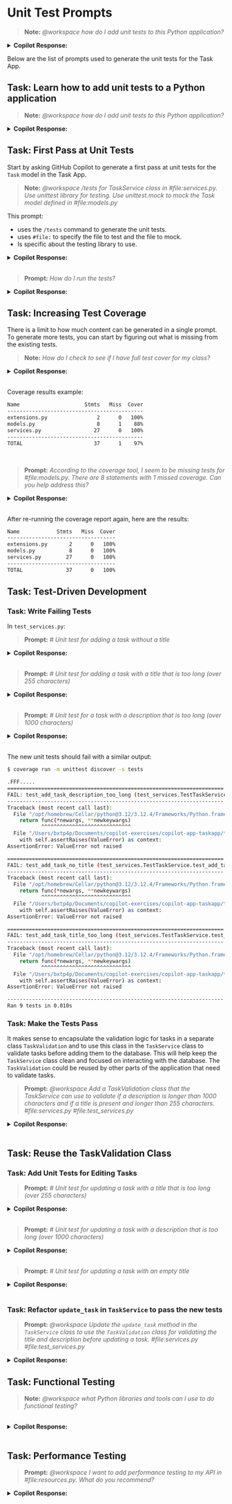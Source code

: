 # Unit Test Prompts

> **Note:** *@workspace how do I add unit tests to this Python application?*

<details>
   <summary><b>Copilot Response:</b></summary>

</details>

Below are the list of prompts used to generate the unit tests for the Task App.

## Task: Learn how to add unit tests to a Python application

> **Note:** *@workspace how do I add unit tests to this Python application?*

<details>
   <summary><b>Copilot Response:</b></summary>

   <br>

To add unit tests to the Python application in your workspace, you can follow these steps, using the existing structure and examples from the exercises/refactoring/completed/tests/ directory as a guide:

1. **Create a Test Directory (if not already present):**

   - For the Task App, you might want to create a `tests` directory inside `apps/taskapp/src/` if it doesn't already exist. This will keep your tests organized and separate from your application code.

2. **Install Testing Libraries:**

   - Ensure you have `unittest`, a built-in Python testing framework, available in your environment. Since you're working in a Python environment (`venv/`), `unittest` should already be available. For more advanced testing features, you might consider installing `pytest` by adding it to your `requirements.in` and running `pip install -r requirements.in` to update `requirements.txt`.

3. **Create Test Files:**

   - Create test files for each module you want to test. For example, if you have `app.py` and `controllers.py` in `apps/taskapp/src/`, you might create `test_app.py` and `test_controllers.py` in the tests directory. Follow the naming convention of prefixing test files with `test_` to make it clear these are test files and to help with automatic discovery by testing frameworks.

4. **Write Test Cases:**

   - Use the `unittest` framework to write test cases. Each test case class should inherit from `unittest.TestCase`. Within each class, write methods that start with `test_` to define individual tests. You can look at the examples in `exercises/refactoring/completed/tests/test_calculator.py` for guidance on structuring your tests, using `setUp` for initialization, and employing assertions like `self.assertEqual`, `self.assertAlmostEqual`, and `self.assertRaises`.

5. **Mock External Dependencies:**

   - If your application interacts with external services or has side effects, consider using `unittest.mock` to replace these dependencies with mocks during testing. This allows you to test your application logic in isolation. For example, if `controllers.py` interacts with a database, you might mock those interactions in your tests to avoid hitting an actual database.

6. **Run Your Tests:**

   - You can run your tests directly from the command line using the Python interpreter:

      ```python
      python -m unittest discover -s path/to/your/tests/directory
      ```

   - If you're using `pytest`, running your tests can be as simple as executing `pytest` in your terminal.

7. **Integrate Tests with Development Workflow:**

   - Consider integrating your tests into your development workflow using a continuous integration (CI) system. This can help you automatically run tests on each commit or pull request, ensuring that changes do not break existing functionality.

By following these steps and utilizing the examples from the `exercises/refactoring/completed/tests/` directory, you can effectively add unit tests to your Python application, improving its reliability and maintainability.

</details>

## Task: First Pass at Unit Tests

Start by asking GitHub Copilot to generate a first pass at unit tests for the `Task` model in the Task App.

> **Note:** *@workspace /tests for TaskService class in #file:services.py. Use unittest library for testing. Use unittest.mock to mock the Task model defined in #file:models.py*

This prompt:

- uses the `/tests` command to generate the unit tests. 
- uses `#file:` to specify the file to test and the file to mock.
- Is specific about the testing library to use.

<details>
   <summary><b>Copilot Response:</b></summary>

<br>

````markdown
To generate tests for the `TaskService` class in `services.py`, we'll follow these steps:

1. **Mock the Task model and db session:** Since `TaskService` interacts with the database through the `Task` model and `db.session`, we'll mock these to avoid hitting the actual database.

2. **Test `get_all_tasks` method:** Mock `Task.query.all` to return a list of tasks and assert that `get_all_tasks` returns this list.

3. **Test `get_task_by_id` method:** Mock `Task.query.get` to return a specific task when given an ID and assert that `get_task_by_id` returns the correct task.

4. **Test `add_task` method:** Mock `db.session.add` and `db.session.commit` to ensure they are called with the correct parameters when a new task is added.

5. **Test `update_task` method:** Provide a mock task and assert that its attributes are updated correctly after calling `update_task`.

6. **Test `delete_task` method:** Mock `db.session.delete` and `db.session.commit` to ensure they are called when a task is deleted.

Here's how the tests could be implemented:

```python
import unittest
from unittest.mock import patch, MagicMock
from services import TaskService

class TestTaskService(unittest.TestCase):

    @patch('services.Task')
    def test_get_all_tasks(self, mock_Task):
        mock_Task.query.all.return_value = ['task1', 'task2']
        tasks = TaskService.get_all_tasks()
        self.assertEqual(tasks, ['task1', 'task2'])

    @patch('services.Task')
    def test_get_task_by_id(self, mock_Task):
        mock_Task.query.get.return_value = 'task'
        task = TaskService.get_task_by_id(1)
        self.assertEqual(task, 'task')

    @patch('services.db.session')
    @patch('services.Task')
    def test_add_task(self, mock_Task, mock_session):
        TaskService.add_task('title', 'description', False)
        mock_session.add.assert_called()
        mock_session.commit.assert_called()

    @patch('services.db.session')
    def test_update_task(self, mock_session):
        mock_task = MagicMock()
        updated_task = TaskService.update_task(mock_task, 'new title', 'new description', True)
        self.assertEqual(updated_task.title, 'new title')
        self.assertEqual(updated_task.description, 'new description')
        self.assertTrue(updated_task.done)
        mock_session.commit.assert_called()

    @patch('services.db.session')
    def test_delete_task(self, mock_session):
        mock_task = MagicMock()
        deleted_task = TaskService.delete_task(mock_task)
        mock_session.delete.assert_called_with(mock_task)
        mock_session.commit.assert_called()
        self.assertEqual(deleted_task, mock_task)
```

This code provides a basic structure for testing the `TaskService` class methods by mocking interactions with the database.
````

</details>

<br>

> **Prompt:** *How do I run the tests?*

<details>
   <summary><b>Copilot Response:</b></summary>

<br>

````markdown
To run the test in test_services.py using the unittest framework, you can use the command line. Here's how to do it on a Mac machine:

Open the Terminal application.
Navigate to the directory containing your test_services.py file using the cd command. For example, if your file is located in /Users/yourusername/projects/myproject/tests, you would enter:

```sh
cd /Users/yourusername/projects/myproject/tests
```

Run the test file using the Python interpreter. If you're using Python 3 (which is highly recommended), you can run the test by executing:

```sh
python3 -m unittest test_services.py
```

This command tells Python to run the unittest module as a script, passing the name of your test file as an argument. The unittest module will discover and run all tests defined in test_services.py according to the standard unittest test discovery rules.

````

<br>


</details>

## Task: Increasing Test Coverage

There is a limit to how much content can be generated in a single prompt. To generate more tests, you can start by figuring out what is missing from the existing tests.

> **Note:** *How do I check to see if I have full test cover for my class?*


<details>
   <summary><b>Copilot Response:</b></summary>

<br>
   
   ````markdown

To check if you have full test coverage for your class, you can use the `coverage` tool in combination with the `unittest` framework. Here's how you can do it:

1. **Install the `coverage` tool:**

   You can install the `coverage` tool using `pip`, which is the package installer for Python. To install `coverage`, open a terminal window and run the following command:

   ```sh
   pip install coverage
   ```

2. **Run your tests with coverage:**

   Once you have installed the `coverage` tool, you can run your tests with coverage enabled. To do this, you need to use the `coverage run` command followed by the command you would normally use to run your tests. For example, if you are using the `unittest` framework to run your tests, you would run the following command:

   ```sh
   coverage run -m unittest discover -s path/to/your/tests/directory
   ```

   Replace `path/to/your/tests/directory` with the actual path to your tests directory.

3. **Generate a coverage report:**

   After running your tests with coverage enabled, you can generate a coverage report using the `coverage report` command. This will show you the percentage of code that is covered by your tests. To generate a coverage report, run the following command:

   ```sh
   coverage report
   ```

   The coverage report will show you the percentage of code that is covered by your tests, as well as the lines of code that are not covered. This can help you identify areas of your code that are not being tested and may need additional test cases.

4. **View the coverage report:**

   Once you have generated a coverage report, you can view it in your terminal window. The coverage report will show you the percentage of code that is covered by your tests, as well as the lines of code that are not covered. You can use this information to identify areas of your code that are not being tested and may need additional test cases.

By following these steps, you can check if you have full test coverage for your class and identify areas of your code that may need additional test cases.

   ````

<br>

</details>

<br>

Coverage results example:

```txt
Name                     Stmts   Miss  Cover
--------------------------------------------
extensions.py                2      0   100%
models.py                    8      1    88%
services.py                 27      0   100%
--------------------------------------------
TOTAL                       37      1    97%
```

<br>

> **Prompt:** *According to the coverage tool, I seem to be missing tests for #file:models.py. There are 8 statements with 1 missed coverage. Can you help address this?*

<details>
   <summary><b>Copilot Response:</b></summary>

<br>

Given the context of models.py and the information about missed coverage, it seems likely that the __repr__ method of the Task class is not being tested. To address this, you can add a unit test specifically for the __repr__ method to ensure full coverage. Here's an example of how you might write such a test:

```python
import unittest
from models import Task

class TestTaskModel(unittest.TestCase):
    def test_repr_method(self):
        # Create a Task instance with specific attributes
        task = Task(id=1, title='Test Task', description='Test Description', done=False)
        
        # Expected representation
        expected_repr = "<Task Test Task>"
        
        # Assert that the __repr__ method returns the expected string
        self.assertEqual(repr(task), expected_repr)

if __name__ == '__main__':
    unittest.main()
```

This test creates an instance of the Task class, sets its attributes, and then checks if the __repr__ method returns the expected string representation. By adding this test, you should be able to cover the missed statement in your coverage report.

</details>

<br>

After re-running the coverage report again, here are the results:

```txt
Name            Stmts   Miss  Cover
-----------------------------------
extensions.py       2      0   100%
models.py           8      0   100%
services.py        27      0   100%
-----------------------------------
TOTAL              37      0   100%
```

## Task: Test-Driven Development

### Task: Write Failing Tests

In `test_services.py`:

> **Prompt:** *# Unit test for adding a task without a title*

<details>
   <summary><b>Copilot Response:</b></summary>

<br>

```python
 @patch('services.db.session')
    def test_add_task_no_title(self, mock_session):
        with self.assertRaises(ValueError) as context:
            TaskService.add_task('', 'description', False)
        self.assertEqual(str(context.exception), 'Task title is required')
        mock_session.add.assert_not_called()
        mock_session.commit.assert_not_called()
```

</details>

<br>

> **Prompt:** *# Unit test for adding a task with a title that is too long (over 255 characters)*

<details>
   <summary><b>Copilot Response:</b></summary>

<br>

```python
@patch('services.db.session')
def test_add_task_title_too_long(self, mock_session):
   with self.assertRaises(ValueError) as context:
      TaskService.add_task('a' * 256, 'description', False)
   self.assertEqual(str(context.exception), 'Task title must be 255 characters or less')
   mock_session.add.assert_not_called()
   mock_session.commit.assert_not_called()

```

</details>

<br>

> **Prompt:** *# Unit test for a task with a description that is too long (over 1000 characters)*

<details>
   <summary><b>Copilot Response:</b></summary>

```python
    @patch('services.db.session')
    def test_add_task_description_too_long(self, mock_session):
        with self.assertRaises(ValueError) as context:
            TaskService.add_task('title', 'a' * 1001, False)
        self.assertEqual(str(context.exception), 'Task description must be 1000 characters or less')
        mock_session.add.assert_not_called()
        mock_session.commit.assert_not_called()
```

</details>

<br>

The new unit tests should fail with a similar output:



```sh
$ coverage run -m unittest discover -s tests

.FFF.....
======================================================================
FAIL: test_add_task_description_too_long (test_services.TestTaskService.test_add_task_description_too_long)
----------------------------------------------------------------------
Traceback (most recent call last):
  File "/opt/homebrew/Cellar/python@3.12/3.12.4/Frameworks/Python.framework/Versions/3.12/lib/python3.12/unittest/mock.py", line 1390, in patched
    return func(*newargs, **newkeywargs)
           ^^^^^^^^^^^^^^^^^^^^^^^^^^^^^
  File "/Users/bxtp4p/Documents/copilot-exercises/copilot-app-taskapp/tests/test_services.py", line 66, in test_add_task_description_too_long
    with self.assertRaises(ValueError) as context:
AssertionError: ValueError not raised

======================================================================
FAIL: test_add_task_no_title (test_services.TestTaskService.test_add_task_no_title)
----------------------------------------------------------------------
Traceback (most recent call last):
  File "/opt/homebrew/Cellar/python@3.12/3.12.4/Frameworks/Python.framework/Versions/3.12/lib/python3.12/unittest/mock.py", line 1390, in patched
    return func(*newargs, **newkeywargs)
           ^^^^^^^^^^^^^^^^^^^^^^^^^^^^^
  File "/Users/bxtp4p/Documents/copilot-exercises/copilot-app-taskapp/tests/test_services.py", line 48, in test_add_task_no_title
    with self.assertRaises(ValueError) as context:
AssertionError: ValueError not raised

======================================================================
FAIL: test_add_task_title_too_long (test_services.TestTaskService.test_add_task_title_too_long)
----------------------------------------------------------------------
Traceback (most recent call last):
  File "/opt/homebrew/Cellar/python@3.12/3.12.4/Frameworks/Python.framework/Versions/3.12/lib/python3.12/unittest/mock.py", line 1390, in patched
    return func(*newargs, **newkeywargs)
           ^^^^^^^^^^^^^^^^^^^^^^^^^^^^^
  File "/Users/bxtp4p/Documents/copilot-exercises/copilot-app-taskapp/tests/test_services.py", line 57, in test_add_task_title_too_long
    with self.assertRaises(ValueError) as context:
AssertionError: ValueError not raised

----------------------------------------------------------------------
Ran 9 tests in 0.010s

```

### Task: Make the Tests Pass

It makes sense to encapsulate the validation logic for tasks in a separate class `TaskValidation` and to use this class in the `TaskService` class to validate tasks before adding them to the database. This will help keep the `TaskService` class clean and focused on interacting with the database. The `TaskValidation` could be reused by other parts of the application that need to validate tasks.

> **Prompt:** *@workspace Add a TaskValidation class that the TaskService can use to validate if a description is longer than 1000 characters and if a title is present and longer than 255 characters. #file:services.py #file:test_services.py*

<details>
   <summary><b>Copilot Response:</b></summary>

````markdown
To add a `TaskValidation` class to the `services.py` file and integrate it with the `TaskService` class for validating task descriptions and titles, follow these steps:

### Step 1: Define the `TaskValidation` Class in `services.py`

```python
class TaskService:
    @staticmethod
    def add_task(title, description, done):
        TaskValidation.validate_title(title)
        TaskValidation.validate_description(description)
        new_task = Task(
                title=title,
                description=description,
                done=done
        )
        db.session.add(new_task)
        db.session.commit()
        return new_task
```

### Step 2: Integrate `TaskValidation` with `TaskService` in `services.py`

Modify the `add_task` method in the `TaskService` class to use `TaskValidation` for validating the title and description before creating a new task.

```python
class TestTaskValidation(unittest.TestCase):
    def test_validate_title_with_no_title(self):
        with self.assertRaises(ValueError) as context:
            TaskValidation.validate_title('')
        self.assertEqual(str(context.exception), 'Task title is required')

    def test_validate_title_with_long_title(self):
        with self.assertRaises(ValueError) as context:
            TaskValidation.validate_title('a' * 256)
        self.assertEqual(str(context.exception), 'Task title must be 255 characters or less')

    def test_validate_description_with_long_description(self):
        with self.assertRaises(ValueError) as context:
            TaskValidation.validate_description('a' * 1001)
        self.assertEqual(str(context.exception), 'Task description must be 1000 characters or less')
```

### Step 3: Update Tests in `test_services.py`

Since the validation logic is now encapsulated within the `TaskValidation` class, you might want to add tests specifically for this class to ensure its correctness. However, since the validation methods are static and raise exceptions for invalid inputs, your existing tests for `TaskService.add_task` that check for `ValueError` should still be valid. You may want to add direct tests for `TaskValidation` to explicitly test the validation logic.

```python
class TestTaskValidation(unittest.TestCase):
    def test_validate_title_with_no_title(self):
        with self.assertRaises(ValueError) as context:
            TaskValidation.validate_title('')
        self.assertEqual(str(context.exception), 'Task title is required')

    def test_validate_title_with_long_title(self):
        with self.assertRaises(ValueError) as context:
            TaskValidation.validate_title('a' * 256)
        self.assertEqual(str(context.exception), 'Task title must be 255 characters or less')

    def test_validate_description_with_long_description(self):
        with self.assertRaises(ValueError) as context:
            TaskValidation.validate_description('a' * 1001)
        self.assertEqual(str(context.exception), 'Task description must be 1000 characters or less')
```

These changes will help you centralize and manage the validation logic for tasks more effectively, making the `TaskService` class cleaner and more maintainable.
````

</details>

<br>

## Task: Reuse the TaskValidation Class

### Task: Add Unit Tests for Editing Tasks

> **Prompt:** *# Unit test for updating a task with a title that is too long (over 255 characters)*

<details>
   <summary><b>Copilot Response:</b></summary>

<br>

```python
@patch('services.db.session')
def test_update_task_title_too_long(self, mock_session):
   mock_task = MagicMock()
   with self.assertRaises(ValueError) as context:
      TaskService.update_task(mock_task, 'a' * 256, 'description', False)
   self.assertEqual(str(context.exception), 'Task title must be 255 characters or less')
   mock_session.commit.assert_not_called()
```

</details>

<br>

> **Prompt:** *# Unit test for updating a task with a description that is too long (over 1000 characters)*

<details>
   <summary><b>Copilot Response:</b></summary>

<br>

```python
@patch('services.db.session')
def test_update_task_description_too_long(self, mock_session):
   mock_task = MagicMock()
   with self.assertRaises(ValueError) as context:
      TaskService.update_task(mock_task, 'title', 'a' * 1001, False)
   self.assertEqual(str(context.exception), 'Task description must be 1000 characters or less')
   mock_session.commit.assert_not_called()
```

</details>

<br>

> **Prompt:** *# Unit test for updating a task with an empty title*

<details>
   <summary><b>Copilot Response:</b></summary>

<br>

```python
@patch('services.db.session')
def test_update_task_no_title(self, mock_session):
   mock_task = MagicMock()
   with self.assertRaises(ValueError) as context:
      TaskService.update_task(mock_task, '', 'description', False)
   self.assertEqual(str(context.exception), 'Task title is required')
   mock_session.commit.assert_not_called()
```

</details>

<br>

### Task: Refactor `update_task` in `TaskService` to pass the new tests

> **Prompt:** *@workspace Update the `update_task` method in the `TaskService` class to use the `TaskValidation` class for validating the title and description before updating a task. #file:services.py #file:test_services.py*

<details>
   <summary><b>Copilot Response:</b></summary>

<br>

```python
class TaskService:
@staticmethod
def update_task(task, title, description, done):
   """
   Update an existing task.

   Parameters:
   - task: The Task instance to update.
   - title: The new title for the task.
   - description: The new description for the task.
   - done: Boolean indicating the new done status.

   Returns:
   - The updated Task instance.
   """
   TaskValidation.validate_title(title)
   TaskValidation.validate_description(description)
   
   task.title = title
   task.description = description
   task.done = done
   db.session.commit()
   return task
```

</details>


## Task: Functional Testing

> **Note:** *@workspace what Python libraries and tools can I use to do functional testing?*

<br>

<details>
   <summary><b>Copilot Response:</b></summary>

<br>

````markdown
To add functional tests to your Flask application, you can follow these steps, leveraging the Flask testing tools and the structure of your existing tests. Since you're already using `unittest` for unit testing, you can continue with this framework for functional testing. Functional tests will interact with your application's endpoints to ensure they behave as expected when served.

1. **Create a New Test File**: Create a new test file in your `tests` directory. You might name it `test_app.py` to indicate it contains tests for the application's routes and overall behavior.
    
2. **Setup Test Configuration**: In your test file, import the necessary modules and configure your Flask application for testing. This often involves creating a new instance of your Flask application configured to use a different database (e.g., an in-memory SQLite database) to avoid interfering with your production or development database.
    
3. **Write Test Cases**: Write test functions for each endpoint you wish to test. Use the Flask test client (`app.test_client()`) to make requests to your application and assert the responses. You can test for correct response codes, response data, and database state after requests.
    

Here's an example of how you might structure `test_app.py`:

```python
import unittest
from flask import json
from app import app
from extensions import db

class FunctionalTest(unittest.TestCase):
    def setUp(self):
        self.app = app.test_client()
        self.app.testing = True
        with app.app_context():
            # Setup a test database, if necessary
            db.create_all()

    def tearDown(self):
        with app.app_context():
            # Teardown the test database, if necessary
            db.session.remove()
            db.drop_all()

    def test_get_tasks(self):
        response = self.app.get('/tasks/')
        self.assertEqual(response.status_code, 200)
        # Additional assertions on the response data can be made here

    def test_add_task(self):
        response = self.app.post('/tasks/add', data=dict(title="Test Task", description="Test Description"), follow_redirects=True)
        self.assertEqual(response.status_code, 200)
        # Verify the task was added to the database

    # Add more tests as needed for other endpoints

if __name__ == '__main__':
    unittest.main()
```

4. **Run Your Tests**: Run your functional tests using the same command or setup you use for your unit tests. If you're using `pytest`, you can simply run `pytest` in your terminal. If you're using Python's built-in `unittest` framework, you can run your tests with `python -m unittest discover tests`.

Remember to add any additional dependencies you might need for testing (e.g., for handling test databases) to your `requirements.in` file and update your environment accordingly.
````

</details>

<br>


## Task: Performance Testing

> **Prompt:** *@workspace I want to add performance testing to my API in #file:resources.py. What do you recommend?*

<details>
   <summary><b>Copilot Response:</b></summary>

<br>

````markdown
To add performance testing to your API in [`resources.py`](vscode-file://vscode-app/Applications/Visual%20Studio%20Code.app/Contents/Resources/app/out/vs/code/electron-sandbox/workbench/workbench.html "#file:resources.py-context"), you can use a combination of tools and approaches. Here's a recommended strategy:

1. **Locust**: An open-source load testing tool. It allows you to write test scenarios in Python and simulate millions of simultaneous users. This is particularly useful for testing how your API handles high traffic and identifying bottlenecks.
    
2. **Apache JMeter**: A popular open-source tool designed for load testing and measuring performance. It can be used to test performance on static and dynamic resources, and it provides a variety of graphical analyses of performance reports.
    
3. **PyTest-Benchmark**: If you're already using PyTest for unit testing, PyTest-Benchmark can be integrated to add benchmark tests for your API endpoints. This allows you to keep performance tests close to your unit tests and use a familiar framework.
    
4. **Profiling Middleware**: For Flask applications, you can integrate middleware that profiles your API requests and responses. This can help identify slow parts of your API under normal conditions. Flask has extensions like Flask-Profiler or Flask-MonitoringDashboard for this purpose.
    
5. **Custom Load Testing Scripts**: Using `requests` or `httpx` libraries in Python, you can write custom scripts to simulate API requests. This approach gives you full control over the test scenarios and allows you to tailor the load testing to your specific needs.
    

Here's a simple example using Locust to test the performance of fetching all tasks from your API:

```python
from locust import HttpUser, task, between

class ApiUser(HttpUser):
    wait_time = between(1, 5)

    @task
    def get_tasks(self):
        self.client.get("/tasks")
```

This script defines a Locust user that makes GET requests to the `/tasks` endpoint. You can run this test with Locust to simulate multiple users accessing your API simultaneously and measure its performance.

Remember to run these tests in a controlled environment (not on your live API) to avoid impacting real users.
````

</details>

